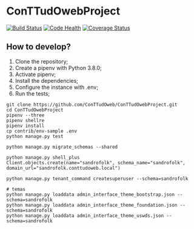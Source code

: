 # ConTTudOwebProject

[![Build Status](https://travis-ci.org/ConTTudOweb/ConTTudOwebProject.svg?branch=master)](https://travis-ci.org/ConTTudOweb/ConTTudOwebProject)
[![Code Health](https://landscape.io/github/ConTTudOweb/ConTTudOwebProject/master/landscape.svg?style=flat)](https://landscape.io/github/ConTTudOweb/ConTTudOwebProject/master)
[![Coverage Status](https://coveralls.io/repos/github/ConTTudOweb/ConTTudOwebProject/badge.svg?branch=master)](https://coveralls.io/github/ConTTudOweb/ConTTudOwebProject?branch=master)


## How to develop?

1. Clone the repository;
2. Create a pipenv with Python 3.8.0;
3. Activate pipenv;
4. Install the dependencies;
5. Configure the instance with .env;
6. Run the tests;

```console
git clone https://github.com/ConTTudOweb/ConTTudOwebProject.git
cd ConTTudOwebProject
pipenv --three
pipenv shellre
pipenv install
cp contrib/env-sample .env
python manage.py test
```

```
python manage.py migrate_schemas --shared

python manage.py shell_plus
Client.objects.create(name="sandrofolk", schema_name="sandrofolk", domain_url="sandrofolk.conttudoweb.local")

python manage.py tenant_command createsuperuser --schema=sandrofolk
```

```
# temas
python manage.py loaddata admin_interface_theme_bootstrap.json --schema=sandrofolk
python manage.py loaddata admin_interface_theme_foundation.json --schema=sandrofolk
python manage.py loaddata admin_interface_theme_uswds.json --schema=sandrofolk
```
